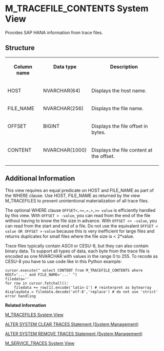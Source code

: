 <!-- loio20c8d7fe75191014b8cebeafdbafde33 -->

# M\_TRACEFILE\_CONTENTS System View

Provides SAP HANA information from trace files.



<a name="loio20c8d7fe75191014b8cebeafdbafde33___m__t_r_a_c_e_f_i_l_e__c_o_n_t_e_n_t_s_1struct_M_TRACEFILE_CONTENTS"/>

## Structure


<table>
<tr>
<th valign="top">

Column name

</th>
<th valign="top">

Data type

</th>
<th valign="top">

Description

</th>
</tr>
<tr>
<td valign="top">

HOST

</td>
<td valign="top">

NVARCHAR\(64\)

</td>
<td valign="top">

Displays the host name.

</td>
</tr>
<tr>
<td valign="top">

FILE\_NAME

</td>
<td valign="top">

NVARCHAR\(256\)

</td>
<td valign="top">

Displays the file name.

</td>
</tr>
<tr>
<td valign="top">

OFFSET

</td>
<td valign="top">

BIGINT

</td>
<td valign="top">

Displays the file offset in bytes.

</td>
</tr>
<tr>
<td valign="top">

CONTENT

</td>
<td valign="top">

NVARCHAR\(1000\)

</td>
<td valign="top">

Displays the file content at the offset.

</td>
</tr>
</table>



<a name="loio20c8d7fe75191014b8cebeafdbafde33___m__t_r_a_c_e_f_i_l_e__c_o_n_t_e_n_t_s_1fulldesc_M_TRACEFILE_CONTENTS"/>

## Additional Information

This view requires an equal predicate on HOST and FILE\_NAME as part of the WHERE clause. Use HOST, FILE\_NAME as returned by the view M\_TRACEFILES to prevent unintentional materialization of all trace files.

The optional WHERE clause `OFFSET<,<=,=,>,>= value` is efficiently handled by this view. With `OFFSET > -value`, you can read from the end of the file without having to know the file size in advance. With `OFFSET <> -value`, you can read from the start and end of a file. Do not use the equivalent `OFFSET < value OR OFFSET >-value` because this is very inefficient for large files and returns duplicates for small files where the file size is < 2\*value.

Trace files typically contain ASCII or CESU-8, but they can also contain binary data. To support all types of data, each byte from the trace file is encoded as one NVARCHAR with values in the range 0 to 255. To recode as CESU-8 you have to use code like in this Python example:

```
cursor.execute(" select CONTENT from M_TRACEFILE_CONTENTS where HOST='...' and FILE_NAME='...' ")
filedata=''
for row in cursor.fetchall():
    filedata += row[1].encode('latin-1') # reinterpret as bytearray
displaydata = filedata.decode('utf-8','replace') # do not use 'strict' error handling
```

**Related Information**  


[M\_TRACEFILES System View](m-tracefiles-system-view-20c8f48.md "Provides information about all trace files.")

[ALTER SYSTEM CLEAR TRACES Statement \(System Management\)](../../010-SQL-Reference/012-SQL-Statements/alter-system-clear-traces-statement-system-management-20d1281.md "Clears trace files opened by SAP HANA.")

[ALTER SYSTEM REMOVE TRACES Statement \(System Management\)](../../010-SQL-Reference/012-SQL-Statements/alter-system-remove-traces-statement-system-management-20d25bf.md "Removes the trace files from a specified host to reduce the disk space used by large trace files.")

[M\_SERVICE\_TRACES System View](m-service-traces-system-view-20c4b5c.md "Provides configured trace components for each service type.")

